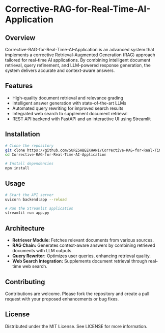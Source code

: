 # Corrective-RAG-for-Real-Time-AI-Application

## Overview
Corrective-RAG-for-Real-Time-AI-Application is an advanced system that implements a corrective Retrieval-Augmented Generation (RAG) approach tailored for real-time AI applications. By combining intelligent document retrieval, query refinement, and LLM-powered response generation, the system delivers accurate and context-aware answers.

## Features
- High-quality document retrieval and relevance grading
- Intelligent answer generation with state-of-the-art LLMs
- Automated query rewriting for improved search results
- Integrated web search to supplement document retrieval
- REST API backend with FastAPI and an interactive UI using Streamlit

## Installation
```bash
# Clone the repository
git clone https://github.com/SURESHBEEKHANI/Corrective-RAG-for-Real-Time-AI-Application.git
cd Corrective-RAG-for-Real-Time-AI-Application

# Install dependencies
npm install
```

## Usage
```bash
# Start the API server
uvicorn backend:app --reload

# Run the Streamlit application
streamlit run app.py
```

## Architecture
- **Retriever Module:** Fetches relevant documents from various sources.
- **RAG Chain:** Generates context-aware answers by combining retrieved documents with LLM outputs.
- **Query Rewriter:** Optimizes user queries, enhancing retrieval quality.
- **Web Search Integration:** Supplements document retrieval through real-time web search.
  

## Contributing
Contributions are welcome. Please fork the repository and create a pull request with your proposed enhancements or bug fixes.

## License
Distributed under the MIT License. See LICENSE for more information.
